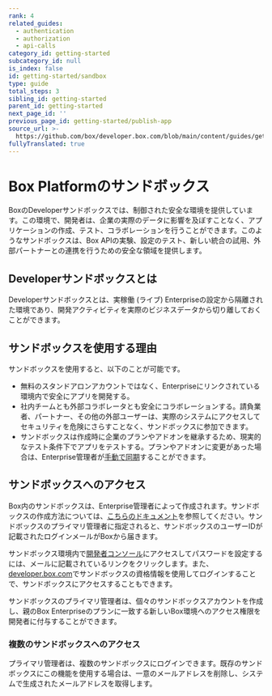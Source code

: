 ```yaml
---
rank: 4
related_guides:
  - authentication
  - authorization
  - api-calls
category_id: getting-started
subcategory_id: null
is_index: false
id: getting-started/sandbox
type: guide
total_steps: 3
sibling_id: getting-started
parent_id: getting-started
next_page_id: ''
previous_page_id: getting-started/publish-app
source_url: >-
  https://github.com/box/developer.box.com/blob/main/content/guides/getting-started/sandbox.md
fullyTranslated: true
---
```

# Box Platformのサンドボックス

BoxのDeveloperサンドボックスでは、制御された安全な環境を提供しています。この環境で、開発者は、企業の実際のデータに影響を及ぼすことなく、アプリケーションの作成、テスト、コラボレーションを行うことができます。このようなサンドボックスは、Box APIの実験、設定のテスト、新しい統合の試用、外部パートナーとの連携を行うための安全な領域を提供します。

## Developerサンドボックスとは

Developerサンドボックスとは、実稼働 (ライブ) Enterpriseの設定から隔離された環境であり、開発アクティビティを実際のビジネスデータから切り離しておくことができます。

## サンドボックスを使用する理由

サンドボックスを使用すると、以下のことが可能です。

* 無料のスタンドアロンアカウントではなく、Enterpriseにリンクされている環境内で安全にアプリを開発する。
* 社内チームとも外部コラボレータとも安全にコラボレーションする。請負業者、パートナー、その他の外部ユーザーは、実際のシステムにアクセスしてセキュリティを危険にさらすことなく、サンドボックスに参加できます。
* サンドボックスは作成時に企業のプランやアドオンを継承するため、現実的なテスト条件下でアプリをテストする。プランやアドオンに変更があった場合は、Enterprise管理者が[手動で同期][4]することができます。

## サンドボックスへのアクセス

Box内のサンドボックスは、Enterprise管理者によって作成されます。サンドボックスの作成方法については、[こちらのドキュメント][1]を参照してください。サンドボックスのプライマリ管理者に指定されると、サンドボックスのユーザーIDが記載されたログインメールがBoxから届きます。

サンドボックス環境内で[開発者コンソール][2]にアクセスしてパスワードを設定するには、メールに記載されているリンクをクリックします。また、[developer.box.com][3]でサンドボックスの資格情報を使用してログインすることで、サンドボックスにアクセスすることもできます。

サンドボックスのプライマリ管理者は、個々のサンドボックスアカウントを作成し、親のBox Enterpriseのプランに一致する新しいBox環境へのアクセス権限を開発者に付与することができます。

### 複数のサンドボックスへのアクセス

プライマリ管理者は、複数のサンドボックスにログインできます。既存のサンドボックスにこの機能を使用する場合は、一意のメールアドレスを削除し、システムで生成されたメールアドレスを取得します。

[1]: https://support.box.com/hc/en-us/articles/360043697274-Managing-developer-sandboxes-for-Box-admins

[2]: https://cloud.app.box.com/developers/console

[3]: https://developer.box.com

[4]: https://support.box.com/hc/en-us/articles/360043697274-Managing-developer-sandboxes-for-Box-admins#:~:text=in%20a%20sandbox.-,Synchronizing,-sandbox%20with%20production
